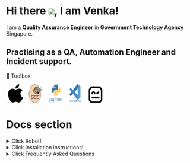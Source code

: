 # Hi there <img src= "https://raw.githubusercontent.com/MartinHeinz/MartinHeinz/master/wave.gif" width="30px">, I am Venka!

I am a **Quality Assurance Engineer** in **Government Technology Agency** Singapore.

Practising as a QA, Automation Engineer and Incident support.
----

🧰 Toolbox

<img src= "assets/Fig1.png" alt= "apple logo" width="50" height="50"> <img src= "assets/Fig2.png" alt= "apple logo" width="50" height="50"> <img src= "assets/Fig3.png" alt= "apple logo" width="50" height="50"> <img src= "assets/Fig4.png" alt= "apple logo" width="50" height="50"> <img src= "assets/Fig5.png" alt= "apple logo" width="50" height="50">

# Docs section
<details>
  <summary>Click Robot!</summary>
  
   ## Robot
  
      * [Getting Started](Robot/Getting%20Started)
      * [Introduction](Robot/Introduction)
  
  </details> 
  
 <details>
  <summary>Click Installation instructions!</summary>
  
  ## Installation instructions
  
      * [Getting Started](Robot/Getting%20Started)
      * [Introduction](Robot/Introduction)
      * [Installation](Robot/Installation)
      * [Automation](Robot/Automation) 
  
  </details>
  
  <details>
  
  <summary>Click Frequently Asked Questions</summary>
  
  ## FAQs
  
      * [General](FAQs/General)
      * [Automation](FAQs/Account)
  
   </details>
 


  







